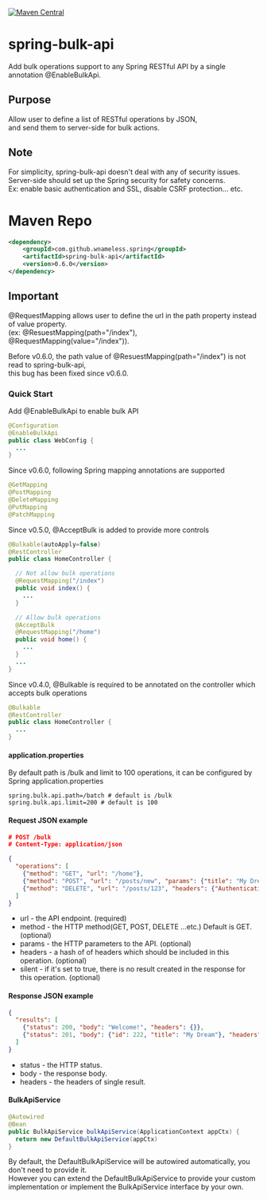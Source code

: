 [![Maven Central](https://maven-badges.herokuapp.com/maven-central/com.github.wnameless.spring/spring-bulk-api/badge.svg)](https://maven-badges.herokuapp.com/maven-central/com.github.wnameless.spring/spring-bulk-api)

spring-bulk-api
=============
Add bulk operations support to any Spring RESTful API by a single annotation @EnableBulkApi.

## Purpose
Allow user to define a list of RESTful operations by JSON,<br />
and send them to server-side for bulk actions.

## Note
For simplicity, spring-bulk-api doesn't deal with any of security issues.<br />
Server-side should set up the Spring security for safety concerns.<br />
Ex: enable basic authentication and SSL, disable CSRF protection... etc.

# Maven Repo
```xml
<dependency>
	<groupId>com.github.wnameless.spring</groupId>
	<artifactId>spring-bulk-api</artifactId>
	<version>0.6.0</version>
</dependency>
```

## Important
@RequestMapping allows user to define the url in the path property instead of value property.<br>
(ex: @ResuestMapping(path="/index"), @RequestMapping(value="/index")).

Before v0.6.0, the path value of @ResuestMapping(path="/index") is not read to spring-bulk-api,<br>
this bug has been fixed since v0.6.0.
### Quick Start

Add @EnableBulkApi to enable bulk API
```java
@Configuration
@EnableBulkApi
public class WebConfig {
  ...
}
```

Since v0.6.0, following Spring mapping annotations are supported
```java
@GetMapping
@PostMapping
@DeleteMapping
@PutMapping
@PatchMapping
```

Since v0.5.0, @AcceptBulk is added to provide more controls
```java
@Bulkable(autoApply=false)
@RestController
public class HomeController {

  // Not allow bulk operations
  @RequestMapping("/index")
  public void index() {
    ...
  }

  // Allow bulk operations
  @AcceptBulk
  @RequestMapping("/home")
  public void home() {
    ...
  }
  ...
}
```

Since v0.4.0, @Bulkable is required to be annotated on the controller which accepts bulk operations
```java
@Bulkable
@RestController
public class HomeController {
  ...
}
```

#### application.properties
By default path is /bulk and limit to 100 operations, it can be configured by Spring application.properties
```properties
spring.bulk.api.path=/batch # default is /bulk
spring.bulk.api.limit=200 # default is 100
```

#### Request JSON example
```json
# POST /bulk
# Content-Type: application/json

{
  "operations": [
    {"method": "GET", "url": "/home"},
    {"method": "POST", "url": "/posts/new", "params": {"title": "My Dream"}},
    {"method": "DELETE", "url": "/posts/123", "headers": {"Authentication": "Basic ..."}}
  ]
}

```
+ url - the API endpoint. (required)
+ method - the HTTP method(GET, POST, DELETE ...etc.) Default is GET. (optional)
+ params - the HTTP parameters to the API. (optional)
+ headers - a hash of of headers which should be included in this operation. (optional)
+ silent - if it's set to true, there is no result created in the response for this operation. (optional)

#### Response JSON example
```json
{
  "results": [
    {"status": 200, "body": "Welcome!", "headers": {}},
    {"status": 201, "body": {"id": 222, "title": "My Dream"}, "headers": {}}
  ]
}
```
+ status - the HTTP status.
+ body - the response body.
+ headers - the headers of single result.

#### BulkApiService
```java
@Autowired
@Bean
public BulkApiService bulkApiService(ApplicationContext appCtx) {
  return new DefaultBulkApiService(appCtx)
}
```
By default, the DefaultBulkApiService will be autowired automatically, you don't need to provide it.<br/>
However you can extend the DefaultBulkApiService to provide your custom implementation or implement the BulkApiService interface by your own.
